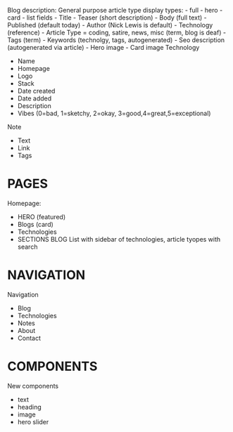 Blog 
    description: General purpose article type 
    display types:
    - full
    - hero 
    - card
    - list 
    fields
    - Title
    - Teaser (short description)
    - Body (full text)
    - Published (default today)
    - Author (Nick Lewis is default)
    - Technology (reference)
    - Article Type = coding, satire, news, misc (term, blog is deaf)
    - Tags (term)
    - Keywords (technolgy, tags, autogenerated)
    - Seo description (autogenerated via article)
    - Hero image 
    - Card image
Technology
 - Name
 - Homepage
 - Logo 
 - Stack 
 - Date created 
 - Date added 
 - Description 
 - Vibes (0=bad, 1=sketchy, 2=okay, 3=good,4=great,5=exceptional)

Note 
 - Text 
 - Link 
 - Tags 
# PAGES
Homepage: 
 - HERO (featured)
 - Blogs (card)
 - Technologies
 - SECTIONS
 BLOG 
  List with sidebar of technologies, article tyopes with search 
  

# NAVIGATION
 Navigation 
 - Blog 
 - Technologies 
 - Notes 
 - About 
 - Contact 

 # COMPONENTS 
 New components
- text
- heading 
- image 
- hero slider 

 